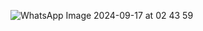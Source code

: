 ![WhatsApp Image 2024-09-17 at 02 43 59](https://github.com/user-attachments/assets/29972033-2692-4217-bdec-124462f9c881)
